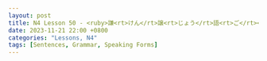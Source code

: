 ```yaml
--- 
layout: post 
title: N4 Lesson 50 - <ruby>謙<rt>けん</rt>譲<rt>じょう</rt>語<rt>ご</rt></ruby> Humble Language
date: 2023-11-21 22:00 +0800 
categories: "Lessons, N4"
tags: [Sentences, Grammar, Speaking Forms]
---
```

